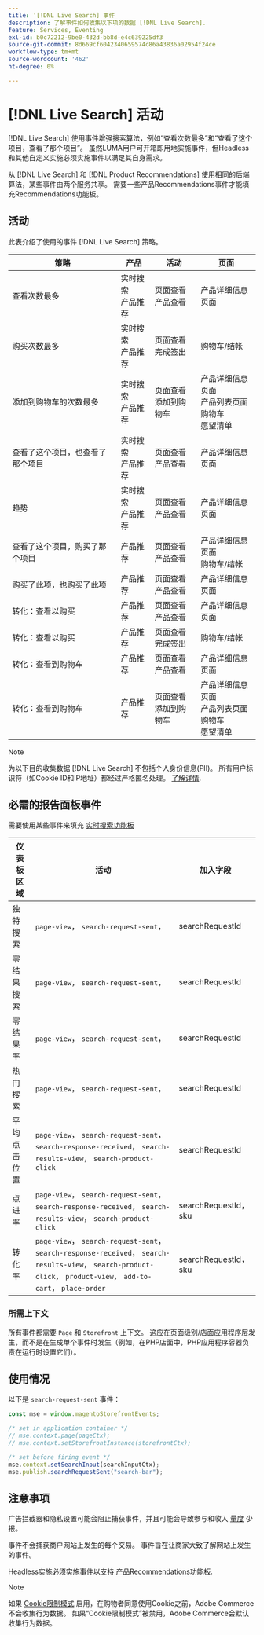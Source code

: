```yaml
---
title: ’[!DNL Live Search] 事件
description: 了解事件如何收集以下项的数据 [!DNL Live Search].
feature: Services, Eventing
exl-id: b0c72212-9be0-432d-bb8d-e4c639225df3
source-git-commit: 8d669cf6042340659574c86a43836a02954f24ce
workflow-type: tm+mt
source-wordcount: '462'
ht-degree: 0%

---
```


# [!DNL Live Search] 活动

[!DNL Live Search] 使用事件增强搜索算法，例如“查看次数最多”和“查看了这个项目，查看了那个项目”。 虽然LUMA用户可开箱即用地实施事件，但Headless和其他自定义实施必须实施事件以满足其自身需求。

从 [!DNL Live Search] 和 [!DNL Product Recommendations] 使用相同的后端算法，某些事件由两个服务共享。 需要一些产品Recommendations事件才能填充Recommendations功能板。

## 活动

此表介绍了使用的事件 [!DNL Live Search] 策略。

| 策略 | 产品 | 活动 | 页面 |
| --- | --- | --- | ---|
| 查看次数最多 | 实时搜索<br>产品推荐 | 页面查看<br>产品查看 | 产品详细信息页面 |
| 购买次数最多 | 实时搜索<br>产品推荐 | 页面查看<br>完成签出 | 购物车/结帐 |
| 添加到购物车的次数最多 | 实时搜索<br>产品推荐 | 页面查看<br>添加到购物车 | 产品详细信息页面<br>产品列表页面<br>购物车<br>愿望清单 |
| 查看了这个项目，也查看了那个项目 | 实时搜索<br>产品推荐 | 页面查看<br>产品查看 | 产品详细信息页面 |
| 趋势 | 实时搜索<br>产品推荐 | 页面查看<br>产品查看 | 产品详细信息页面 |
| 查看了这个项目，购买了那个项目 | 产品推荐 | 页面查看<br>产品查看 | 产品详细信息页面<br>购物车/结帐 |
| 购买了此项，也购买了此项 | 产品推荐 | 页面查看<br>产品查看 | 产品详细信息页面 |
| 转化：查看以购买 | 产品推荐 | 页面查看<br>产品查看 | 产品详细信息页面 |
| 转化：查看以购买 | 产品推荐 | 页面查看<br>完成签出 | 购物车/结帐 |
| 转化：查看到购物车 | 产品推荐 | 页面查看<br>产品查看 | 产品详细信息页面 |
| 转化：查看到购物车 | 产品推荐 | 页面查看<br>添加到购物车 | 产品详细信息页面<br>产品列表页面<br>购物车<br>愿望清单 |

>[!NOTE]
>
>为以下目的收集数据 [!DNL Live Search] 不包括个人身份信息(PII)。 所有用户标识符（如Cookie ID和IP地址）都经过严格匿名处理。 [了解详情](https://www.adobe.com/privacy/experience-cloud.html).

## 必需的报告面板事件

需要使用某些事件来填充 [实时搜索功能板](performance.md)

| 仪表板区域 | 活动 | 加入字段 |
| ------------------- | ------------- | ---------- |
| 独特搜索 | `page-view`， `search-request-sent`， | searchRequestId |
| 零结果搜索 | `page-view`， `search-request-sent`， | searchRequestId |
| 零结果率 | `page-view`， `search-request-sent`， | searchRequestId |
| 热门搜索 | `page-view`， `search-request-sent`， | searchRequestId |
| 平均 点击位置 | `page-view`， `search-request-sent`， `search-response-received`， `search-results-view`， `search-product-click` | searchRequestId |
| 点进率 | `page-view`， `search-request-sent`， `search-response-received`， `search-results-view`， `search-product-click` | searchRequestId， sku |
| 转化率 | `page-view`， `search-request-sent`， `search-response-received`， `search-results-view`， `search-product-click`， `product-view`， `add-to-cart`， `place-order` | searchRequestId， sku |

### 所需上下文

所有事件都需要 `Page` 和 `Storefront` 上下文。 这应在页面级别/店面应用程序层发生，而不是在生成单个事件时发生（例如，在PHP店面中，PHP应用程序容器负责在运行时设置它们）。

## 使用情况

以下是 `search-request-sent` 事件：

```javascript
const mse = window.magentoStorefrontEvents;

/* set in application container */
// mse.context.page(pageCtx);
// mse.context.setStorefrontInstance(storefrontCtx);

/* set before firing event */
mse.context.setSearchInput(searchInputCtx);
mse.publish.searchRequestSent("search-bar");
```

## 注意事项

广告拦截器和隐私设置可能会阻止捕获事件，并且可能会导致参与和收入 [量度](workspace.md) 少报。

事件不会捕获商户网站上发生的每个交易。 事件旨在让商家大致了解网站上发生的事件。

Headless实施必须实施事件以支持 [产品Recommendations功能板](../product-recommendations/events.md).

>[!NOTE]
>
>如果 [Cookie限制模式](https://experienceleague.adobe.com/docs/commerce-admin/start/compliance/privacy/compliance-cookie-law.html) 启用，在购物者同意使用Cookie之前，Adobe Commerce不会收集行为数据。 如果“Cookie限制模式”被禁用，Adobe Commerce会默认收集行为数据。
